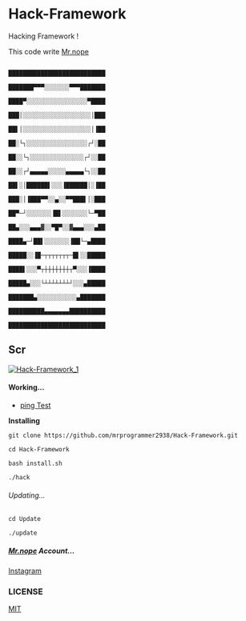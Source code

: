# Hack-Framework
Hacking Framework !

This code write [Mr.nope](https://github.com/mrprogrammer2938)

```
                                            ███████████████████████████
                                            ███████▀▀▀░░░░░░░▀▀▀███████
                                            ████▀░░░░░░░░░░░░░░░░░▀████
                                            ███│░░░░░░░░░░░░░░░░░░░│███
                                            ██▌│░░░░░░░░░░░░░░░░░░░│▐██
                                            ██░└┐░░░░░░░░░░░░░░░░░┌┘░██
                                            ██░░└┐░░░░░░░░░░░░░░░┌┘░░██
                                            ██░░┌┘▄▄▄▄▄░░░░░▄▄▄▄▄└┐░░██
                                            ██▌░│██████▌░░░▐██████│░▐██
                                            ███░│▐███▀▀░░▄░░▀▀███▌│░███
                                            ██▀─┘░░░░░░░▐█▌░░░░░░░└─▀██
                                            ██▄░░░▄▄▄▓░░▀█▀░░▓▄▄▄░░░▄██
                                            ████▄─┘██▌░░░░░░░▐██└─▄████
                                            █████░░▐█─┬┬┬┬┬┬┬─█▌░░█████
                                            ████▌░░░▀┬┼┼┼┼┼┼┼┬▀░░░▐████
                                            █████▄░░░└┴┴┴┴┴┴┴┘░░░▄█████
                                            ███████▄░░░░░░░░░░░▄███████
                                            ██████████▄▄▄▄▄▄▄██████████
                                            ███████████████████████████
```
## Scr
[![Hack-Framework_1](https://user-images.githubusercontent.com/78996423/120571947-61031b80-c430-11eb-9b6a-6443dec23385.jpeg)](https://github.com/mrprogrammer2938/Hack-Framework)

#### Working...
- [ping Test](https://en.wikipedia.org/wiki/Ping_(networking_utility))

**Installing**
```
git clone https://github.com/mrprogrammer2938/Hack-Framework.git

cd Hack-Framework

bash install.sh

./hack
```
###### Updating...
```
cd Update

./update
```

##### [Mr.nope](https://github.com/mrprogrammer2938) Account...
[Instagram](https://instagram.com/programmer2938)

### LICENSE
[MIT](https://github.com/mrprogrammer2938/Hack-Framework/blob/main/LICENSE)

